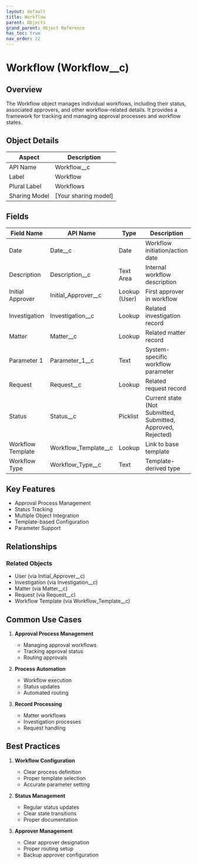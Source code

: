 ```yaml
---
layout: default
title: Workflow
parent: Objects
grand_parent: Object Reference
has_toc: true
nav_order: 22
---
```


# Workflow (Workflow__c)

## Overview

The Workflow object manages individual workflows, including their status, associated approvers, and other workflow-related details. It provides a framework for tracking and managing approval processes and workflow states.

## Object Details

| Aspect | Description |
|--------|-------------|
| API Name | Workflow__c |
| Label | Workflow |
| Plural Label | Workflows |
| Sharing Model | [Your sharing model] |

## Fields

| Field Name | API Name | Type | Description |
|------------|----------|------|-------------|
| Date | Date__c | Date | Workflow initiation/action date |
| Description | Description__c | Text Area | Internal workflow description |
| Initial Approver | Initial_Approver__c | Lookup (User) | First approver in workflow |
| Investigation | Investigation__c | Lookup | Related investigation record |
| Matter | Matter__c | Lookup | Related matter record |
| Parameter 1 | Parameter_1__c | Text | System-specific workflow parameter |
| Request | Request__c | Lookup | Related request record |
| Status | Status__c | Picklist | Current state (Not Submitted, Submitted, Approved, Rejected) |
| Workflow Template | Workflow_Template__c | Lookup | Link to base template |
| Workflow Type | Workflow_Type__c | Text | Template-derived type |

## Key Features

- Approval Process Management
- Status Tracking
- Multiple Object Integration
- Template-based Configuration
- Parameter Support

## Relationships

### Related Objects
- User (via Initial_Approver__c)
- Investigation (via Investigation__c)
- Matter (via Matter__c)
- Request (via Request__c)
- Workflow Template (via Workflow_Template__c)

## Common Use Cases

1. **Approval Process Management**
   - Managing approval workflows
   - Tracking approval status
   - Routing approvals

2. **Process Automation**
   - Workflow execution
   - Status updates
   - Automated routing

3. **Record Processing**
   - Matter workflows
   - Investigation processes
   - Request handling

## Best Practices

1. **Workflow Configuration**
   - Clear process definition
   - Proper template selection
   - Accurate parameter setting

2. **Status Management**
   - Regular status updates
   - Clear state transitions
   - Proper documentation

3. **Approver Management**
   - Clear approver designation
   - Proper routing setup
   - Backup approver configuration